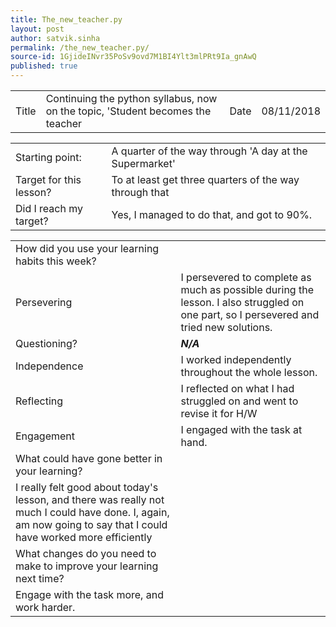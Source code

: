 ```yaml
---
title: The_new_teacher.py
layout: post
author: satvik.sinha
permalink: /the_new_teacher.py/
source-id: 1GjideINvr35PoSv9ovd7M1BI4Ylt3mlPRt9Ia_gnAwQ
published: true
---
```

<table>
  <tr>
    <td class="title">Title</td>
    <td class="desc">Continuing the python syllabus, now on the topic, 'Student becomes the teacher</td>
    <td class="title">Date</td>
    <td class="desc">08/11/2018</td>
  </tr>
</table>


<table>
  <tr>
    <td class="title">Starting point:</td>
    <td class="desc">A quarter of the way through 'A day at the Supermarket'</td>
  </tr>
  <tr>
    <td class="title">Target for this lesson?</td>
    <td class="desc">To at least get three quarters of the way through that</td>
  </tr>
  <tr>
    <td class="title">Did I reach my target? </td>
    <td class="desc">Yes, I managed to do that, and got to 90%.</td>
  </tr>
</table>


<table>
  <tr>
    <td class="title">How did you use your learning habits this week?</td>
  </tr>
  <tr>
    <td class="title">Persevering</td>
    <td class="desc">I persevered to complete as much as possible during the lesson. I also struggled on one part, so I persevered and tried new solutions.</td>
  </tr>
  <tr>
    <td class="title">Questioning?</td>
    <td class="desc"><strong><em>N/A</em><strong></td>
  </tr>
  <tr>
    <td class="title">Independence</td>
    <td class="desc">I worked independently throughout the whole lesson.</td>
  </tr>
  <tr>
    <td class="title">Reflecting</td>
    <td class="desc">I reflected on what I had struggled on and went to revise it for H/W</td>
  </tr>
  <tr>
    <td class="title">Engagement</td>
    <td class="desc">I engaged with the task at hand.</td>
  </tr>
  <tr>
    <td class="title">What could have gone better in your learning?</td>
  </tr>
  <tr>
    <td class="desc">I really felt good about today's lesson, and there was really not much I could have done. I, again, am now going to say that I could have worked more efficiently</td>
  </tr>
  <tr>
    <td class="title">What changes do you need to make to improve your learning next time?</td>
  </tr>
  <tr>
    <td class="desc">Engage with the task more, and work harder.</td>
  </tr>
</table>


